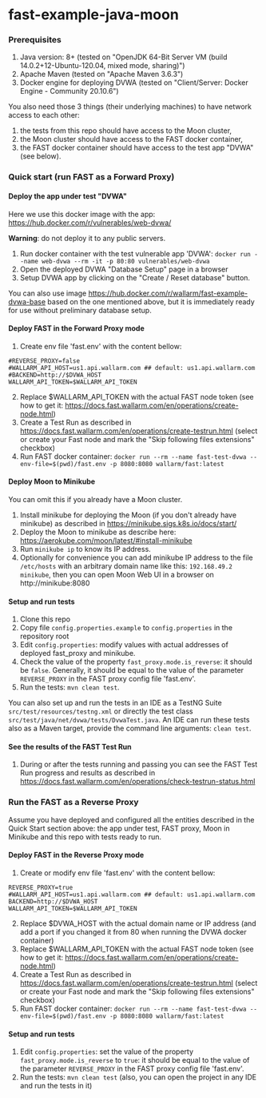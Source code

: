 # fast-example-java-moon

### Prerequisites

1. Java version: 8+ (tested on "OpenJDK 64-Bit Server VM (build 14.0.2+12-Ubuntu-120.04, mixed mode, sharing)")
2. Apache Maven (tested on "Apache Maven 3.6.3")
3. Docker engine for deploying DVWA (tested on "Client/Server: Docker Engine - Community 20.10.6")

You also need those 3 things (their underlying machines) to have network access to each other:
1. the tests from this repo should have access to the Moon cluster,
2. the Moon cluster should have access to the FAST docker container,
3. the FAST docker container should have access to the test app "DVWA" (see below).

### Quick start (run FAST as a Forward Proxy)
#### Deploy the app under test "DVWA"
Here we use this docker image with the app: https://hub.docker.com/r/vulnerables/web-dvwa/

**Warning**: do not deploy it to any public servers.
1. Run docker container with the test vulnerable app 'DVWA': `docker run --name web-dvwa --rm -it -p 80:80 vulnerables/web-dvwa`
2. Open the deployed DVWA "Database Setup" page in a browser
3. Setup DVWA app by clicking on the "Create / Reset database" button.

You can also use image https://hub.docker.com/r/wallarm/fast-example-dvwa-base based on the one mentioned above,
but it is immediately ready for use without preliminary database setup.

#### Deploy FAST in the Forward Proxy mode
1. Create env file 'fast.env' with the content bellow:
```
#REVERSE_PROXY=false
#WALLARM_API_HOST=us1.api.wallarm.com ## default: us1.api.wallarm.com
#BACKEND=http://$DVWA_HOST
WALLARM_API_TOKEN=$WALLARM_API_TOKEN
```
2. Replace $WALLARM_API_TOKEN with the actual FAST node token (see how to get it: https://docs.fast.wallarm.com/en/operations/create-node.html)
3. Create a Test Run as described in https://docs.fast.wallarm.com/en/operations/create-testrun.html (select or create your Fast node and mark the "Skip following files extensions" checkbox)
5. Run FAST docker container: `docker run --rm --name fast-test-dvwa --env-file=$(pwd)/fast.env -p 8080:8080 wallarm/fast:latest`

#### Deploy Moon to Minikube
You can omit this if you already have a Moon cluster.

1. Install minikube for deploying the Moon (if you don't already have minikube) as described in https://minikube.sigs.k8s.io/docs/start/
2. Deploy the Moon to minikube as describe here: https://aerokube.com/moon/latest/#install-minikube
3. Run `minikube ip` to know its IP address.
4. Optionally for convenience you can add minikube IP address to the file `/etc/hosts` with an arbitrary domain name like this: `192.168.49.2    minikube`, then you can open Moon Web UI in a browser on http://minikube:8080

#### Setup and run tests
1. Clone this repo
2. Copy file `config.properties.example` to `config.properties` in the repository root
3. Edit `config.properties`: modify values with actual addresses of deployed fast_proxy and minikube.
4. Check the value of the property `fast_proxy.mode.is_reverse`: it should be `false`.
   Generally, it should be equal to the value of the parameter `REVERSE_PROXY` in the FAST proxy config file 'fast.env'.
5. Run the tests: `mvn clean test`.

You can also set up and run the tests in an IDE as a TestNG Suite `src/test/resources/testng.xml` or directly the test class
`src/test/java/net/dvwa/tests/DvwaTest.java`.
An IDE can run these tests also as a Maven target, provide the command line arguments: `clean test`.

#### See the results of the FAST Test Run
1. During or after the tests running and passing you can see the FAST Test Run progress and results as described in https://docs.fast.wallarm.com/en/operations/check-testrun-status.html

### Run the FAST as a Reverse Proxy
Assume you have deployed and configured all the entities described in the Quick Start section above:
the app under test, FAST proxy, Moon in Minikube and this repo with tests ready to run.

#### Deploy FAST in the Reverse Proxy mode
1. Create or modify env file 'fast.env' with the content bellow:
```
REVERSE_PROXY=true
#WALLARM_API_HOST=us1.api.wallarm.com ## default: us1.api.wallarm.com
BACKEND=http://$DVWA_HOST
WALLARM_API_TOKEN=$WALLARM_API_TOKEN
```
2. Replace $DVWA_HOST with the actual domain name or IP address (and add a port if you changed it from 80 when running the DVWA docker container)
3. Replace $WALLARM_API_TOKEN with the actual FAST node token (see how to get it: https://docs.fast.wallarm.com/en/operations/create-node.html)
4. Create a Test Run as described in https://docs.fast.wallarm.com/en/operations/create-testrun.html (select or create your Fast node and mark the "Skip following files extensions" checkbox)
5. Run FAST docker container: `docker run --rm --name fast-test-dvwa --env-file=$(pwd)/fast.env -p 8080:8080 wallarm/fast:latest`

#### Setup and run tests
1. Edit `config.properties`: set the value of the property `fast_proxy.mode.is_reverse` to `true`: it should be equal to the value of the parameter
   `REVERSE_PROXY` in the FAST proxy config file 'fast.env'.
5. Run the tests: `mvn clean test` (also, you can open the project in any IDE and run the tests in it)
